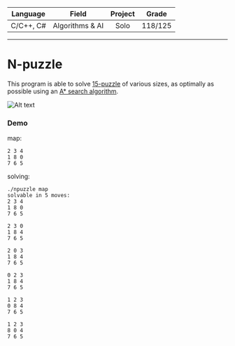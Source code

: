| Language | Field                            | Project | Grade |
| :------: |:--------------------------------:| :------:|:-----:|
| C/C++, C# | Algorithms & AI | Solo   |118/125|
---
# N-puzzle
This program is able to solve [15-puzzle](https://en.wikipedia.org/wiki/15_puzzle) of various sizes, as optimally as possible using an [A* search algorithm](https://en.wikipedia.org/wiki/A*_search_algorithm).

![Alt text](https://upload.wikimedia.org/wikipedia/commons/thumb/f/ff/15-puzzle_magical.svg/220px-15-puzzle_magical.svg.png "demo")
### Demo
map:
```
2 3 4
1 8 0
7 6 5
```
solving:
```
./npuzzle map
solvable in 5 moves:
2 3 4
1 8 0
7 6 5

2 3 0
1 8 4
7 6 5

2 0 3
1 8 4
7 6 5

0 2 3
1 8 4
7 6 5

1 2 3
0 8 4
7 6 5

1 2 3
8 0 4
7 6 5

```
